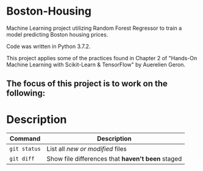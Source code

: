 # Boston-Housing
Machine Learning project utilizing Random Forest Regressor to train a model predicting Boston housing prices. 

Code was written in Python 3.7.2. 

This project applies some of the practices found in Chapter 2 of "Hands-On Machine Learning with Scikit-Learn & TensorFlow" 
by Auerelien Geron. 

The focus of this project is to work on the following:
-

# Description
| Command | Description |
| --- | --- |
| `git status` | List all *new or modified* files |
| `git diff` | Show file differences that **haven't been** staged |

